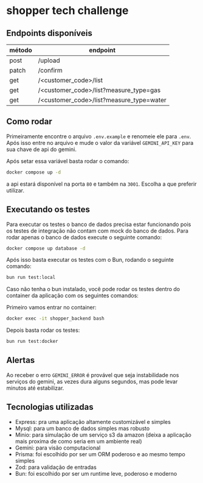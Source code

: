 # shopper tech challenge

## Endpoints disponíveis

|método|endpoint|
|---|---|
|post|/upload|
|patch|/confirm|
|get|/<customer_code>/list|
|get|/<customer_code>/list?measure_type=gas|
|get|/<customer_code>/list?measure_type=water|

## Como rodar

Primeiramente encontre o arquivo ```.env.example``` e renomeie ele para ```.env```. Após isso entre no arquivo e mude o valor da variável ```GEMINI_API_KEY``` para sua chave de api do gemini.

Após setar essa variável basta rodar o comando:

```bash
docker compose up -d
```

a api estará disponível na porta ```80``` e também na ```3001```. Escolha a que preferir utilizar.

## Executando os testes

Para executar os testes o banco de dados precisa estar funcionando pois os testes de integração não contam com mock do banco de dados. Para rodar apenas o banco de dados execute o seguinte comando:

```bash
docker compose up database -d
```

Após isso basta executar os testes com o Bun, rodando o seguinte comando:

```bash
bun run test:local
```

Caso não tenha o bun instalado, você pode rodar os testes dentro do container da aplicação com os seguintes comandos:

Primeiro vamos entrar no container:

```bash
docker exec -it shopper_backend bash
```

Depois basta rodar os testes:

```bash
bun run test:docker
```

## Alertas

Ao receber o erro ```GEMINI_ERROR``` é provável que seja instabilidade nos serviços do gemini, as vezes dura alguns segundos, mas pode levar minutos até estabilizar.

## Tecnologias utilizadas

- Express: pra uma aplicação altamente customizável e simples
- Mysql: para um banco de dados simples mas robusto
- Minio: para simulação de um serviço s3 da amazon (deixa a aplicação mais proxima de como seria em um ambiente real)
- Gemini: para visão computacional
- Prisma: foi escolhido por ser um ORM poderoso e ao mesmo tempo simples
- Zod: para validação de entradas
- Bun: foi escolhido por ser um runtime leve, poderoso e moderno
